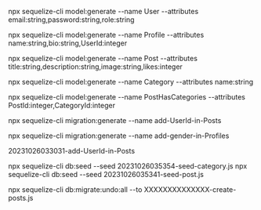 npx sequelize-cli model:generate --name User --attributes email:string,password:string,role:string

npx sequelize-cli model:generate --name Profile --attributes name:string,bio:string,UserId:integer

npx sequelize-cli model:generate --name Post --attributes title:string,description:string,image:string,likes:integer

npx sequelize-cli model:generate --name Category --attributes name:string

npx sequelize-cli model:generate --name PostHasCategories --attributes PostId:integer,CategoryId:integer

npx sequelize-cli migration:generate --name add-UserId-in-Posts

npx sequelize-cli migration:generate --name add-gender-in-Profiles

20231026033031-add-UserId-in-Posts

npx sequelize-cli db:seed --seed 20231026035354-seed-category.js
npx sequelize-cli db:seed --seed 20231026035341-seed-post.js

npx sequelize-cli db:migrate:undo:all --to XXXXXXXXXXXXXX-create-posts.js